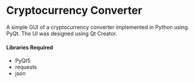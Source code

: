 # Cryptocurrency Converter


A simple GUI of a cryptocurrency converter implemented in Python using PyQt. The UI was designed using Qt Creator.


#### Libraries Required

-   PyQt5
-   requests
-   json